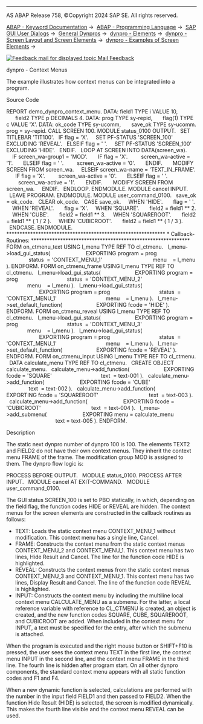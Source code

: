   

* * *

AS ABAP Release 758, ©Copyright 2024 SAP SE. All rights reserved.

[ABAP - Keyword Documentation](javascript:call_link\('abenabap.htm'\)) →  [ABAP - Programming Language](javascript:call_link\('abenabap_reference.htm'\)) →  [SAP GUI User Dialogs](javascript:call_link\('abenabap_screens.htm'\)) →  [General Dynpros](javascript:call_link\('abenabap_dynpros.htm'\)) →  [dynpro - Elements](javascript:call_link\('abenabap_dynpro_elements.htm'\)) →  [dynpro - Screen Layout and Screen Elements](javascript:call_link\('abenabap_dynpros_screen.htm'\)) →  [dynpro - Examples of Screen Elements](javascript:call_link\('abenscreen_elements_abexas.htm'\)) → 

 [![](Mail.gif?object=Mail.gif "Feedback mail for displayed topic") Mail Feedback](mailto:f1_help@sap.com?subject=Feedback%20on%20ABAP%20Documentation&body=Document:%20dynpro%20-%20Context%20Menus%2C%20ABENDYNPRO_CONTEXT_MENU_ABEXA%2C%20758%0D%0A%0D%0AError:%0D%0A%0D%0A%0D%0A%0D%0ASuggestion%20for%20improvement:)

dynpro - Context Menus

The example illustrates how context menus can be integrated into a program.

Source Code   

REPORT demo\_dynpro\_context\_menu.
DATA: field1 TYPE i VALUE 10,
      field2 TYPE p DECIMALS 4.
DATA: prog TYPE sy-repid,
      flag(1) TYPE c VALUE 'X'.
DATA: ok\_code TYPE sy-ucomm,
      save\_ok TYPE sy-ucomm.
prog = sy-repid.
CALL SCREEN 100.
MODULE status\_0100 OUTPUT.
  SET TITLEBAR 'TIT100'.
  IF flag = 'X'.
    SET PF-STATUS 'SCREEN\_100' EXCLUDING 'REVEAL'.
  ELSEIF flag = ' '.
    SET PF-STATUS 'SCREEN\_100' EXCLUDING 'HIDE'.
  ENDIF.
  LOOP AT SCREEN INTO DATA(screen\_wa).
    IF screen\_wa-group1 = 'MOD'.
      IF flag = 'X'.
        screen\_wa-active = '1'.
      ELSEIF flag = ' '.
        screen\_wa-active = '0'.
      ENDIF.
      MODIFY SCREEN FROM screen\_wa.
    ELSEIF screen\_wa-name = 'TEXT\_IN\_FRAME'.
      IF flag = 'X'.
        screen\_wa-active = '0'.
      ELSEIF flag = ' '.
        screen\_wa-active = '1'.
      ENDIF.
      MODIFY SCREEN FROM screen\_wa.
    ENDIF.
  ENDLOOP.
ENDMODULE.
MODULE cancel INPUT.
  LEAVE PROGRAM.
ENDMODULE.
MODULE user\_command\_0100.
  save\_ok = ok\_code.
  CLEAR ok\_code.
  CASE save\_ok.
    WHEN 'HIDE'.
      flag = ' '.
    WHEN 'REVEAL'.
      flag = 'X'.
    WHEN 'SQUARE'.
      field2 = field1 \*\* 2.
    WHEN 'CUBE'.
      field2 = field1 \*\* 3.
    WHEN 'SQUAREROOT'.
      field2 = field1 \*\* ( 1 / 2 ).
    WHEN 'CUBICROOT'.
      field2 = field1 \*\* ( 1 / 3 ).
  ENDCASE.
ENDMODULE.
\*\*\*\*\*\*\*\*\*\*\*\*\*\*\*\*\*\*\*\*\*\*\*\*\*\*\*\*\*\*\*\*\*\*\*\*\*\*\*\*\*\*\*\*\*\*\*\*\*\*\*\*\*\*\*\*\*\*\*\*
\* Callback-Routines:
\*\*\*\*\*\*\*\*\*\*\*\*\*\*\*\*\*\*\*\*\*\*\*\*\*\*\*\*\*\*\*\*\*\*\*\*\*\*\*\*\*\*\*\*\*\*\*\*\*\*\*\*\*\*\*\*\*\*\*\*
FORM on\_ctmenu\_text USING l\_menu TYPE REF TO cl\_ctmenu.
  l\_menu->load\_gui\_status(
                       EXPORTING program = prog
                                 status  = 'CONTEXT\_MENU\_1'
                                 menu    = l\_menu ).
ENDFORM.
FORM on\_ctmenu\_frame USING l\_menu TYPE REF TO cl\_ctmenu.
  l\_menu->load\_gui\_status(
                      EXPORTING program = prog
                                status  = 'CONTEXT\_MENU\_2'
                                menu    = l\_menu ).
  l\_menu->load\_gui\_status(
                      EXPORTING program = prog
                                status  = 'CONTEXT\_MENU\_1'
                                menu    = l\_menu ).
  l\_menu->set\_default\_function(
                      EXPORTING fcode = 'HIDE' ).
ENDFORM.
FORM on\_ctmenu\_reveal USING l\_menu TYPE REF TO cl\_ctmenu.
  l\_menu->load\_gui\_status(
                      EXPORTING program = prog
                                status  = 'CONTEXT\_MENU\_3'
                                menu    = l\_menu ).
  l\_menu->load\_gui\_status(
                      EXPORTING program = prog
                                status  = 'CONTEXT\_MENU\_1'
                                menu    = l\_menu ).
  l\_menu->set\_default\_function(
                      EXPORTING fcode = 'REVEAL' ).
ENDFORM.
FORM on\_ctmenu\_input USING l\_menu TYPE REF TO cl\_ctmenu.
  DATA calculate\_menu TYPE REF TO cl\_ctmenu.
  CREATE OBJECT calculate\_menu.
  calculate\_menu->add\_function(
                      EXPORTING fcode = 'SQUARE'
                                text  = text-001 ).
  calculate\_menu->add\_function(
                       EXPORTING fcode = 'CUBE'
                                 text  = text-002 ).
  calculate\_menu->add\_function(
                       EXPORTING fcode = 'SQUAREROOT'
                                 text  = text-003 ).
  calculate\_menu->add\_function(
                       EXPORTING fcode = 'CUBICROOT'
                                 text  = text-004 ).
  l\_menu->add\_submenu(
                       EXPORTING menu = calculate\_menu
                                 text = text-005 ).
ENDFORM.

Description   

The static next dynpro number of dynpro 100 is 100. The elements TEXT2 and FIELD2 do not have their own context menus. They inherit the context menu FRAME of the frame. The modification group MOD is assigned to them. The dynpro flow logic is:

PROCESS BEFORE OUTPUT.
  MODULE status\_0100.
PROCESS AFTER INPUT.
  MODULE cancel AT EXIT-COMMAND.
  MODULE user\_command\_0100.

The GUI status SCREEN\_100 is set to PBO statically, in which, depending on the field flag, the function codes HIDE or REVEAL are hidden. The context menus for the screen elements are constructed in the callback routines as follows:

-   TEXT: Loads the static context menu CONTEXT\_MENU\_1 without modification. This context menu has a single line, Cancel.
-   FRAME: Constructs the context menu from the static context menus CONTEXT\_MENU\_2 and CONTEXT\_MENU\_1. This context menu has two lines, Hide Result and Cancel. The line for the function code HIDE is highlighted.
-   REVEAL: Constructs the context menus from the static context menus CONTEXT\_MENU\_3 and CONTEXT\_MENU\_1. This context menu has two lines, Display Result and Cancel. The line of the function code REVEAL is highlighted.
-   INPUT: Constructs the context menu by including the multiline local context menu CALCULATE\_MENU as a submenu. For the latter, a local reference variable with reference to CL\_CTMENU is created, an object is created, and the new function codes SQUARE, CUBE, SQUAREROOT, and CUBICROOT are added. When included in the context menu for INPUT, a text must be specified for the entry, after which the submenu is attached.

When the program is executed and the right mouse button or SHIFT+F10 is pressed, the user sees the context menu TEXT in the first line, the context menu INPUT in the second line, and the context menu FRAME in the third line. The fourth line is hidden after program start. On all other dynpro components, the standard context menu appears with all static function codes and F1 and F4.

When a new dynamic function is selected, calculations are performed with the number in the input field FIELD1 and then passed to FIELD2. When the function Hide Result (HIDE) is selected, the screen is modified dynamically. This makes the fourth line visible and the context menu REVEAL can be used.